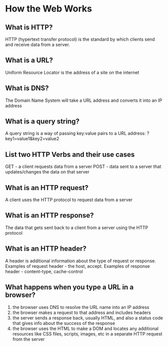 # How the Web Works

## What is HTTP?

HTTP (hypertext transfer protocol) is the standard by which clients send and receive data from a server.

## What is a URL?

Uniform Resource Locator is the address of a site on the internet

## What is DNS?

The Domain Name System will take a URL address and converts it into an IP address

## What is a query string?

A query string is a way of passing key:value pairs to a URL address: ?key1=value1&key2=value2

## List two HTTP Verbs and their use cases

GET - a client requests data from a server
POST - data sent to a server that updates/changes the data on that server

## What is an HTTP request?

A client uses the HTTP protocol to request data from a server

## What is an HTTP response?

The data that gets sent back to a client from a server using the HTTP protocol

## What is an HTTP header?

A header is additional information about the type of request or response. Examples of request header - the host, accept. Examples of response header - content-type, cache-control

## What happens when you type a URL in a browser?

1. the browser uses DNS to resolve the URL name into an IP address
2. the browser makes a request to that address and includes headers
3. the server sends a response back, usually HTML, and also a status code that gives info about the success of the response
4. the browser uses the HTML to make a DOM and locates any additional resources like CSS files, scripts, images, etc in a separate HTTP request from the server
